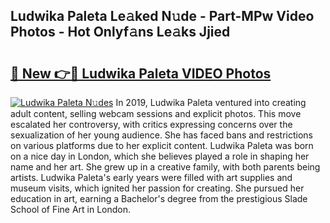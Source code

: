 ## Ludwika Paleta Le𝚊ked N𝚞de - Part-MPw Video Photos - Hot Onlyf𝚊ns Le𝚊ks Jjied

# <h2><a href="http://ac35169.deff.icu/?id=Ludwika+Paleta">🔗 New 👉🔴 Ludwika Paleta VIDEO Photos</a></h2>

[![Ludwika Paleta N𝚞des](https://i.imgur.com/rIISA9y.gif)](http://ac35169.deff.icu/?id=Ludwika+Paleta)
In 2019, Ludwika Paleta ventured into creating adult content, selling webcam sessions and explicit photos. This move escalated her controversy, with critics expressing concerns over the sexualization of her young audience. She has faced bans and restrictions on various platforms due to her explicit content. Ludwika Paleta was born on a nice day in London, which she believes played a role in shaping her name and her art. She grew up in a creative family, with both parents being artists. Ludwika Paleta's early years were filled with art supplies and museum visits, which ignited her passion for creating. She pursued her education in art, earning a Bachelor's degree from the prestigious Slade School of Fine Art in London.
